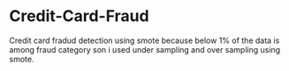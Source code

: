 # Credit-Card-Fraud
Credit card fradud detection using smote because below 1% of the data is among fraud category son i used under sampling and over sampling using smote.
